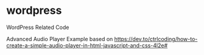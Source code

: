 # wordpress
WordPress Related Code

Advanced Audio Player
Example based on https://dev.to/ctrlcoding/how-to-create-a-simple-audio-player-in-html-javascript-and-css-4l2e#
